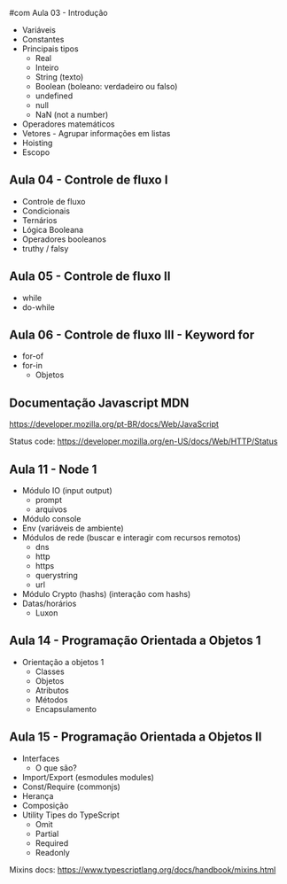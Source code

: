 #com Aula 03 - Introdução

- Variáveis
- Constantes
- Principais tipos
  - Real
  - Inteiro
  - String (texto)
  - Boolean (boleano: verdadeiro ou falso)
  - undefined
  - null
  - NaN (not a number)
- Operadores matemáticos
- Vetores - Agrupar informações em listas
- Hoisting
- Escopo

## Aula 04 - Controle de fluxo I

- Controle de fluxo
- Condicionais
- Ternários
- Lógica Booleana
- Operadores booleanos
- truthy / falsy

## Aula 05 - Controle de fluxo II

- while
- do-while

## Aula 06 - Controle de fluxo III - Keyword for

- for-of
- for-in
  - Objetos

## Documentação Javascript MDN

<https://developer.mozilla.org/pt-BR/docs/Web/JavaScript>

Status code:
  <https://developer.mozilla.org/en-US/docs/Web/HTTP/Status>

## Aula 11 - Node 1

- Módulo IO (input output)
  - prompt
  - arquivos
- Módulo console
- Env (variáveis de ambiente)
- Módulos de rede (buscar e interagir com recursos remotos)
  - dns
  - http
  - https
  - querystring
  - url
- Módulo Crypto (hashs) (interação com hashs)
- Datas/horários
  - Luxon

## Aula 14 - Programação Orientada a Objetos 1

- Orientação a objetos 1
  - Classes
  - Objetos
  - Atributos
  - Métodos
  - Encapsulamento

## Aula 15 - Programação Orientada a Objetos II

- Interfaces
  - O que são?
- Import/Export (esmodules modules)
- Const/Require (commonjs)
- Herança
- Composição
- Utility Tipes do TypeScript
  - Omit
  - Partial
  - Required
  - Readonly

Mixins docs:
  <https://www.typescriptlang.org/docs/handbook/mixins.html>